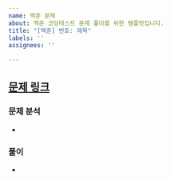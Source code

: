 ```yaml
---
name: 백준 문제
about: 백준 코딩테스트 문제 풀이를 위한 템플릿입니다.
title: "[백준] 번호: 제목"
labels: ''
assignees: ''

---
```


## [문제 링크](https://www.acmicpc.net/problem/번호)

### 문제 분석
-

### 풀이
-
